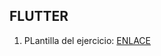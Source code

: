 ## FLUTTER



1. PLantilla del ejercicio:
[ENLACE](https://drive.google.com/file/d/1VTqDTqgcUotN4xi7D48ICYTI68oPDD2k/view?usp=sharing)
